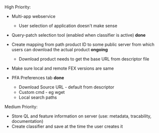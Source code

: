 High Priority:

* Multi-app webservice
    - User selection of application doesn't make sense
* Query-patch selection tool (enabled when classifier is active) **done**
* Create mapping from path product ID to some public server from which users can download the actual product **ongoing**
    - Download product needs to get the base URL from descriptor file
* Make sure local and remote FEX versions are same

* PFA Preferences tab **done**
    - Download Source URL - default from descriptor
    - Custom cmd - eg wget
    - Local search paths
    
Medium Priority:

* Store QL and feature information on server (use: metadata, tracability, documentation)
* Create classifier and save at the time the user creates it



    
    